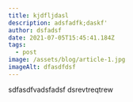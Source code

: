 ```yaml
---
title: kjdfljdasl
description: adsfadfk;daskf'
author: dsfadsf
date: 2021-07-05T15:45:41.184Z
tags:
  - post
image: /assets/blog/article-1.jpg
imageAlt: dfasdfdsf
---
```

sdfasdfvadsfadsf dsrevtreqtrew